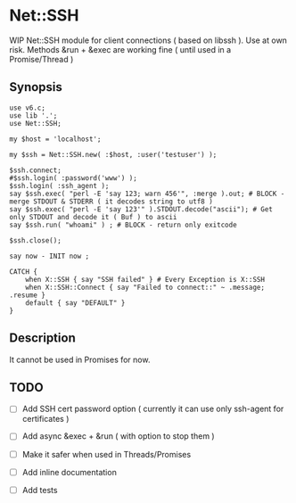 # Net::SSH
WIP Net::SSH module for client connections ( based on libssh ).
Use at own risk. Methods &run + &exec are working fine ( until used in a Promise/Thread )

## Synopsis
```perl6
use v6.c;
use lib '.';
use Net::SSH;

my $host = 'localhost';

my $ssh = Net::SSH.new( :$host, :user('testuser') );

$ssh.connect;
#$ssh.login( :password('www') );
$ssh.login( :ssh_agent );
say $ssh.exec( "perl -E 'say 123; warn 456'", :merge ).out; # BLOCK - merge STDOUT & STDERR ( it decodes string to utf8 )
say $ssh.exec( "perl -E 'say 123'" ).STDOUT.decode("ascii"); # Get only STDOUT and decode it ( Buf ) to ascii
say $ssh.run( "whoami" ) ; # BLOCK - return only exitcode

$ssh.close();

say now - INIT now ;

CATCH {
    when X::SSH { say "SSH failed" } # Every Exception is X::SSH
    when X::SSH::Connect { say "Failed to connect::" ~ .message; .resume }
    default { say "DEFAULT" }
}
```

## Description
It cannot be used in Promises for now.

## TODO

- [ ] Add SSH cert password option ( currently it can use only ssh-agent for certificates )
- [ ] Add async &exec + &run ( with option to stop them )
- [ ] Make it safer when used in Threads/Promises
- [ ] Add inline documentation
- [ ] Add tests



